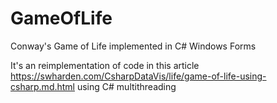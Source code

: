 # GameOfLife
Conway's Game of Life implemented in C# Windows Forms

It's an reimplementation of code in this article
https://swharden.com/CsharpDataVis/life/game-of-life-using-csharp.md.html
using C# multithreading
